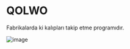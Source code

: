 # QOLWO

Fabrikalarda ki kalıpları takip etme programıdır.

![image](https://user-images.githubusercontent.com/50407794/214503745-1d3d6455-27b8-4a64-924c-d070e9fc4eee.png)
